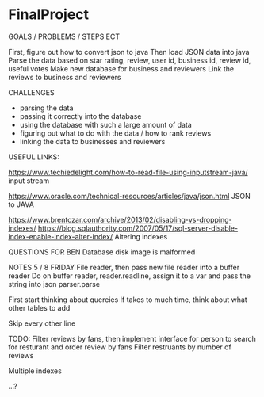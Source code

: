 # FinalProject
GOALS /  PROBLEMS / STEPS ECT

First, figure out how to convert json to java
Then load JSON data into java 
Parse the data based on star rating, review, user id, business id, review id, useful votes
Make new database for business and reviewers
Link the reviews to business and reviewers

CHALLENGES

  - parsing the data
  - passing it correctly into the database
  - using the database with such a large amount of data
  - figuring out what to do with the data / how to rank reviews
   - linking the data to businesses and reviewers
   
   USEFUL LINKS:
   
   https://www.techiedelight.com/how-to-read-file-using-inputstream-java/
   input stream
   
   https://www.oracle.com/technical-resources/articles/java/json.html
   JSON to JAVA
   
   https://www.brentozar.com/archive/2013/02/disabling-vs-dropping-indexes/
   https://blog.sqlauthority.com/2007/05/17/sql-server-disable-index-enable-index-alter-index/
   Altering indexes
   
   QUESTIONS FOR BEN
   Database disk image is malformed
   
   
   
   NOTES 5 / 8 FRIDAY
   File reader, then pass new file reader into a buffer reader
   Do on buffer reader, reader.readline, assign it to a var and pass the string into json parser.parse
   
   First start thinking about quereies
   If takes to much time, think about what other tables to add
   
   Skip every other line
   
   
   TODO:
   Filter reviews by fans, then implement interface for person to search for resturant and order review by fans
   Filter restruants by number of reviews
  
  Multiple indexes

…?



